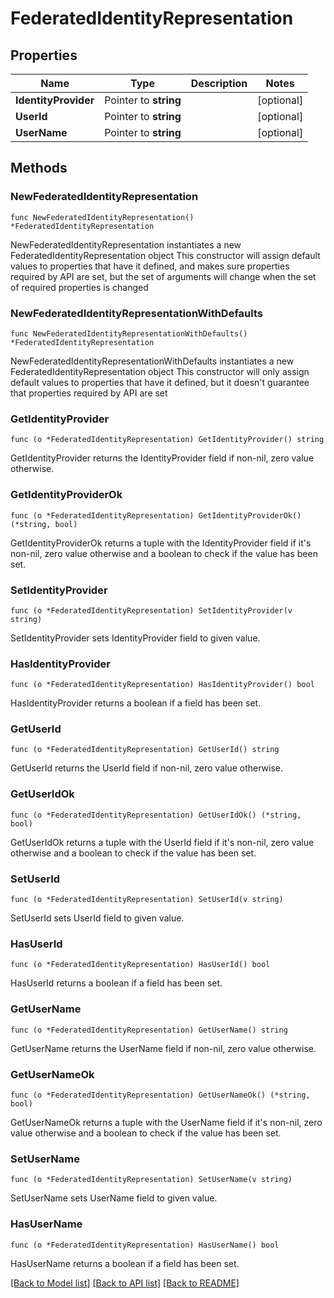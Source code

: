 # FederatedIdentityRepresentation

## Properties

Name | Type | Description | Notes
------------ | ------------- | ------------- | -------------
**IdentityProvider** | Pointer to **string** |  | [optional] 
**UserId** | Pointer to **string** |  | [optional] 
**UserName** | Pointer to **string** |  | [optional] 

## Methods

### NewFederatedIdentityRepresentation

`func NewFederatedIdentityRepresentation() *FederatedIdentityRepresentation`

NewFederatedIdentityRepresentation instantiates a new FederatedIdentityRepresentation object
This constructor will assign default values to properties that have it defined,
and makes sure properties required by API are set, but the set of arguments
will change when the set of required properties is changed

### NewFederatedIdentityRepresentationWithDefaults

`func NewFederatedIdentityRepresentationWithDefaults() *FederatedIdentityRepresentation`

NewFederatedIdentityRepresentationWithDefaults instantiates a new FederatedIdentityRepresentation object
This constructor will only assign default values to properties that have it defined,
but it doesn't guarantee that properties required by API are set

### GetIdentityProvider

`func (o *FederatedIdentityRepresentation) GetIdentityProvider() string`

GetIdentityProvider returns the IdentityProvider field if non-nil, zero value otherwise.

### GetIdentityProviderOk

`func (o *FederatedIdentityRepresentation) GetIdentityProviderOk() (*string, bool)`

GetIdentityProviderOk returns a tuple with the IdentityProvider field if it's non-nil, zero value otherwise
and a boolean to check if the value has been set.

### SetIdentityProvider

`func (o *FederatedIdentityRepresentation) SetIdentityProvider(v string)`

SetIdentityProvider sets IdentityProvider field to given value.

### HasIdentityProvider

`func (o *FederatedIdentityRepresentation) HasIdentityProvider() bool`

HasIdentityProvider returns a boolean if a field has been set.

### GetUserId

`func (o *FederatedIdentityRepresentation) GetUserId() string`

GetUserId returns the UserId field if non-nil, zero value otherwise.

### GetUserIdOk

`func (o *FederatedIdentityRepresentation) GetUserIdOk() (*string, bool)`

GetUserIdOk returns a tuple with the UserId field if it's non-nil, zero value otherwise
and a boolean to check if the value has been set.

### SetUserId

`func (o *FederatedIdentityRepresentation) SetUserId(v string)`

SetUserId sets UserId field to given value.

### HasUserId

`func (o *FederatedIdentityRepresentation) HasUserId() bool`

HasUserId returns a boolean if a field has been set.

### GetUserName

`func (o *FederatedIdentityRepresentation) GetUserName() string`

GetUserName returns the UserName field if non-nil, zero value otherwise.

### GetUserNameOk

`func (o *FederatedIdentityRepresentation) GetUserNameOk() (*string, bool)`

GetUserNameOk returns a tuple with the UserName field if it's non-nil, zero value otherwise
and a boolean to check if the value has been set.

### SetUserName

`func (o *FederatedIdentityRepresentation) SetUserName(v string)`

SetUserName sets UserName field to given value.

### HasUserName

`func (o *FederatedIdentityRepresentation) HasUserName() bool`

HasUserName returns a boolean if a field has been set.


[[Back to Model list]](../README.md#documentation-for-models) [[Back to API list]](../README.md#documentation-for-api-endpoints) [[Back to README]](../README.md)


